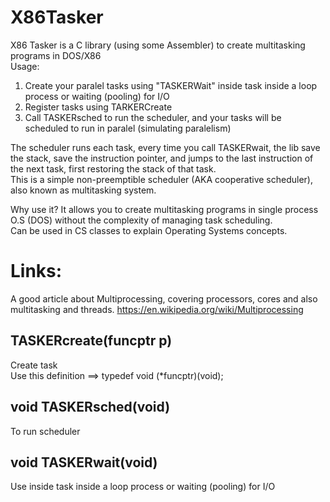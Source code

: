 # X86Tasker
X86 Tasker is a C library (using some Assembler) to create multitasking programs in DOS/X86  
Usage:  
1. Create your paralel tasks using "TASKERWait" inside task inside a loop process or waiting (pooling) for I/O  
2. Register tasks using TARKERCreate  
3. Call TASKERsched  to run the scheduler, and your tasks will be scheduled to run in paralel (simulating paralelism)

The scheduler runs each task, every time you call TASKERwait, the lib save the stack, save the instruction pointer, and jumps to the last instruction of the next task, first restoring the stack of that task.  
This is a simple non-preemptible scheduler (AKA cooperative scheduler), also known as multitasking system.

Why use it? It allows you to create multitasking programs in single process O.S (DOS) without the complexity of managing task scheduling.  
Can be used in CS classes to explain Operating Systems concepts.   
   
# Links: 
A good article about Multiprocessing, covering processors, cores and also multitasking and threads.
https://en.wikipedia.org/wiki/Multiprocessing


## TASKERcreate(funcptr p)
Create task  
Use this definition ==> typedef void (*funcptr)(void);

## void TASKERsched(void)
To run scheduler

## void TASKERwait(void)
Use inside task inside a loop process or waiting (pooling) for I/O
